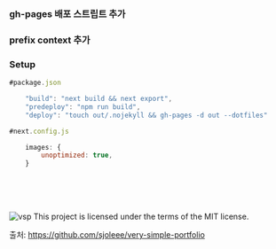 ### gh-pages 배포 스트립트 추가
### prefix context 추가
### Setup
```javascript
#package.json

    "build": "next build && next export",
    "predeploy": "npm run build",
    "deploy": "touch out/.nojekyll && gh-pages -d out --dotfiles"
```
```javascript
#next.config.js

    images: {
        unoptimized: true,
    }
```

<br/>
<br/>
<br/>




![vsp](https://github.com/sjoleee/very-simple-portfolio/assets/82137004/3a22ec87-cc1a-4862-9d6e-ae8e1317891f)
This project is licensed under the terms of the MIT license.

출처: https://github.com/sjoleee/very-simple-portfolio

